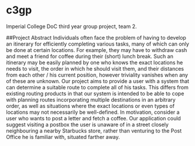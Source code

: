 c3gp
====

Imperial College DoC third year group project, team 2.

##Project Abstract
Individuals often face the problem of having to develop an itinerary for efficiently completing various tasks, many of which can only be done at certain locations. For example, they may have to withdraw cash and meet a friend for coffee during their (short) lunch break. Such an itinerary may be easily planned by one who knows the exact locations he needs to visit, the order in which he should visit them, and their distances from each other / his current position, however triviality vanishes when any of these are unknown. Our project aims to provide a user with a system that can determine a suitable route to complete all of his tasks. This differs from existing routing products in that our system is intended to be able to cope with planning routes incorporating multiple destinations in an arbitrary order, as well as situations where the exact locations or even types of locations may not necessarily be well-defined. In motivation, consider a user who wants to post a letter and fetch a coffee. Our application could suggest visiting a postbox the user is unaware of in a street closely neighbouring a nearby Starbucks store, rather than venturing to the Post Office he is familiar with, situated farther away.
